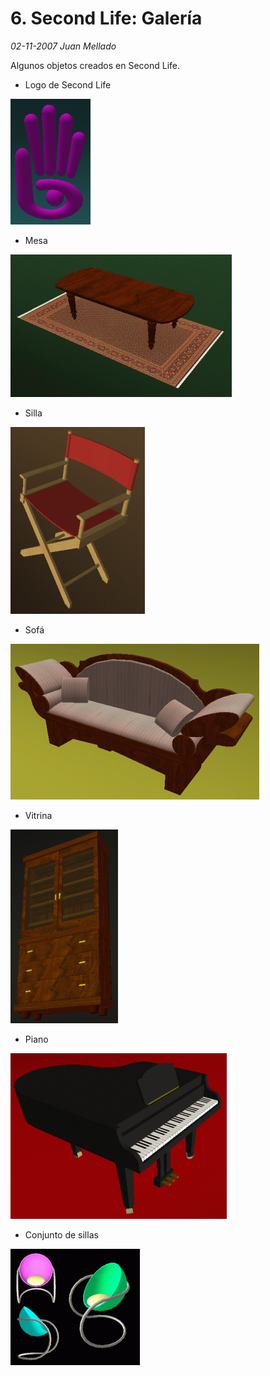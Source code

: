 # 6. Second Life: Galería

_02-11-2007_ _Juan Mellado_

Algunos objetos creados en Second Life.

- Logo de Second Life

![Logo Second Life](img/01-logo-3d.png "Logo Second Life")

- Mesa

![Mesa](img/02-table.png "Mesa")

- Silla

![Silla](img/03-chair.png "Silla")

- Sofá

![Sofá](img/04-couch.png "Sofá")

- Vitrina

![Vitrina](img/05-showcase.png "Vitrina")

- Piano

![Piano](img/06-piano.png "Piano")

- Conjunto de sillas

![Conjunto de sillas](img/07-rendezvou-place.png "Conjunto de sillas")
